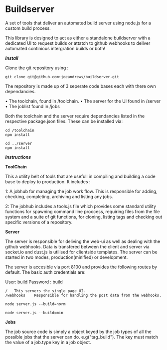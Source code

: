 Buildserver
===========

A set of tools that deliver an automated build server using node.js for a custom build process.

This library is designed to act as either a standalone buildserver with a dedicated UI to request builds or attatch to github webhooks to deliver automated continious intergration builds or both!


***Install***

Clone the git repository using :

```
git clone git@github.com:joeandrews/buildserver.git

```
The repository is made up of 3 seperate code bases each with there own dependancies.

  • The toolchain, found in /toolchain.
  • The server for the UI found in /server
  • The joblist found in /jobs
  
Both the toolchain and the server require dependancies listed in the respective package.json files. 
These can be installed via:
```
cd /toolchain
npm install

cd ../server
npm install

```
***Instructions***  

**ToolChain**

This a utility belt of tools that are usefull in compiling and building a code base to deploy to production. It includes :
  
  1: A jobhub for managing the job work flow. This is responsible for adding, checking, completing, archiving and listing any jobs.
  
  2: The jobhub includes a tools.js file which provides some standard utility functions for spawning command line proccess, requiring files from the file system and a suite of git functions, for cloning, listing tags and checking out specific versions of a repository.
  
  
**Server**

The server is responsible for deliving the web-ui as well as dealing with the github webhooks. Data is transfered between the client and server via socket.io and dust.js is utilised for clientside templates.
The server can be started in two modes, production(minified) or development.

The server is accesible via port 8100 and provides the following routes by default. The basic auth credentials are:

User: build
Password : build

```
/   This servers the single page UI.
/webhooks    Responsible for handling the post data from the webhooks.
```

```
node server.js --build=norm

node server.js --build=min

```

**Jobs**

The job source code is simply a object keyed by the job types of all the possible jobs that the server can do. e.g("tag_build"). The key must match the value of a job.type key in a job object.
